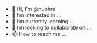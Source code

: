 - 👋 Hi, I’m @nubhra
- 👀 I’m interested in ...
- 🌱 I’m currently learning ...
- 💞️ I’m looking to collaborate on ...
- 📫 How to reach me ...

<!---
nubhra/nubhra is a ✨ special ✨ repository because its `README.md` (this file) appears on your GitHub profile.
You can click the Preview link to take a look at your changes.
--->

